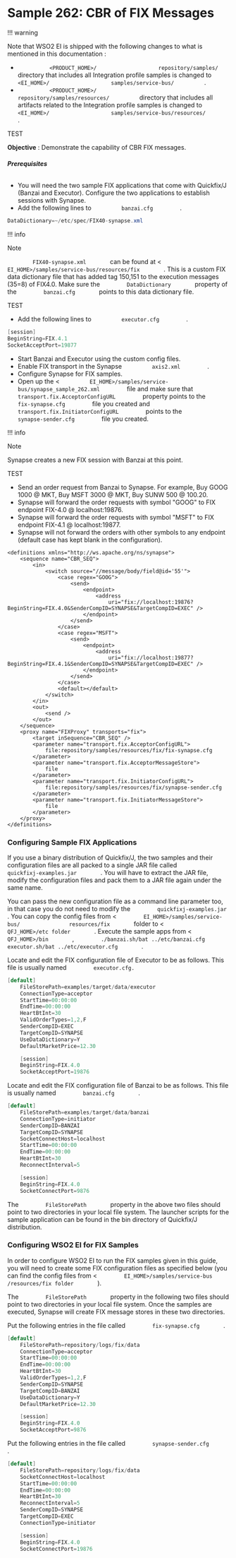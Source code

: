 # Sample 262: CBR of FIX Messages

!!! warning

Note that WSO2 EI is shipped with the following changes to what is
mentioned in this documentation :

-   `           <PRODUCT_HOME>/          `
    `           repository/samples/          ` directory that includes
    all Integration profile samples is changed to
    `           <EI_HOME>/          `
    `           samples/service-bus/          ` .
    `                     `
-   `           <PRODUCT_HOME>/          `
    `           repository/samples/resources/          ` directory that
    includes all artifacts related to the Integration profile samples is
    changed to `           <EI_HOME>/          `
    `           samples/service-bus/resources/          ` .

TEST  

**Objective** : Demonstrate the capability of CBR FIX messages.

###### **Prerequisites**

-   You will need the two sample FIX applications that come with
    Quickfix/J (Banzai and Executor). Configure the two applications to
    establish sessions with Synapse.
-   Add the following lines to `          banzai.cfg         ` .

``` java
DataDictionary=~/etc/spec/FIX40-synapse.xml
```

!!! info

Note

`         FIX40-synapse.xml        ` can be found at \<
`         EI_HOME>/samples/service-bus/resources/fix        ` . This is
a custom FIX data dictionary file that has added tag 150,151 to the
execution messages (35=8) of FIX4.0. Make sure the
`         DataDictionary        ` property of the
`         banzai.cfg        ` points to this data dictionary file.

TEST  

-   Add the following lines to `          executor.cfg         ` .

``` java
[session]
BeginString=FIX.4.1
SocketAcceptPort=19877
```

-   Start Banzai and Executor using the custom config files.
-   Enable FIX transport in the Synapse `          axis2.xml         ` .
-   Configure Synapse for FIX samples.
-   Open up the \<
    `          EI_HOME>/samples/service-bus/synapse_sample_262.xml         `
    file and make sure that
    `          transport.fix.AcceptorConfigURL         ` property points
    to the `          fix-synapse.cfg         ` file you created and
    `          transport.fix.InitiatorConfigURL         ` points to the
    `          synapse-sender.cfg         ` file you created.

!!! info

Note

Synapse creates a new FIX session with Banzai at this point.

TEST  

-   Send an order request from Banzai to Synapse. For example, Buy GOOG
    1000 @ MKT, Buy MSFT 3000 @ MKT, Buy SUNW 500 @ 100.20.
-   Synapse will forward the order requests with symbol "GOOG" to FIX
    endpoint FIX-4.0 @ localhost:19876.
-   Synapse will forward the order requests with symbol "MSFT" to FIX
    endpoint FIX-4.1 @ localhost:19877.
-   Synapse will not forward the orders with other symbols to any
    endpoint (default case has kept blank in the configuration).

``` html/xml
<definitions xmlns="http://ws.apache.org/ns/synapse">
    <sequence name="CBR_SEQ">
        <in>
            <switch source="//message/body/field@id='55'">
                <case regex="GOOG">
                    <send>
                        <endpoint>
                            <address
                                uri="fix://localhost:19876?BeginString=FIX.4.0&SenderCompID=SYNAPSE&TargetCompID=EXEC" />
                        </endpoint>
                    </send>
                </case>
                <case regex="MSFT">
                    <send>
                        <endpoint>
                            <address
                                uri="fix://localhost:19877?BeginString=FIX.4.1&SenderCompID=SYNAPSE&TargetCompID=EXEC" />
                        </endpoint>
                    </send>
                </case>
                <default></default>
            </switch>
        </in>
        <out>
            <send />
        </out>
    </sequence>
    <proxy name="FIXProxy" transports="fix">
        <target inSequence="CBR_SEQ" />
        <parameter name="transport.fix.AcceptorConfigURL">
            file:repository/samples/resources/fix/fix-synapse.cfg
        </parameter>
        <parameter name="transport.fix.AcceptorMessageStore">
            file
        </parameter>
        <parameter name="transport.fix.InitiatorConfigURL">
            file:repository/samples/resources/fix/synapse-sender.cfg
        </parameter>
        <parameter name="transport.fix.InitiatorMessageStore">
            file
        </parameter>
    </proxy>
</definitions>
```

### Configuring Sample FIX Applications

If you use a binary distribution of Quickfix/J, the two samples and
their configuration files are all packed to a single JAR file called
`         quickfixj-examples.jar        ` . You will have to extract the
JAR file, modify the configuration files and pack them to a JAR file
again under the same name.

You can pass the new configuration file as a command line parameter too,
in that case you do not need to modify the
`         quickfixj-examples.jar        ` . You can copy the config
files from \< `         EI_HOME>/samples/service-bus/        `
`         resources/fix        ` folder to \<
`         QFJ_HOME>/etc folder        ` . Execute the sample apps from
\< `         QFJ_HOME>/bin        ` ,
`         ./banzai.sh/bat ../etc/banzai.cfg executor.sh/bat ../etc/executor.cfg        `
.

Locate and edit the FIX configuration file of Executor to be as follows.
This file is usually named `         executor.cfg.        `

``` java
[default]
    FileStorePath=examples/target/data/executor
    ConnectionType=acceptor
    StartTime=00:00:00
    EndTime=00:00:00
    HeartBtInt=30
    ValidOrderTypes=1,2,F
    SenderCompID=EXEC
    TargetCompID=SYNAPSE
    UseDataDictionary=Y
    DefaultMarketPrice=12.30

    [session]
    BeginString=FIX.4.0
    SocketAcceptPort=19876
```

Locate and edit the FIX configuration file of Banzai to be as follows.
This file is usually named `         banzai.cfg        ` .

``` java
[default]
    FileStorePath=examples/target/data/banzai
    ConnectionType=initiator
    SenderCompID=BANZAI
    TargetCompID=SYNAPSE
    SocketConnectHost=localhost
    StartTime=00:00:00
    EndTime=00:00:00
    HeartBtInt=30
    ReconnectInterval=5

    [session]
    BeginString=FIX.4.0
    SocketConnectPort=9876
```

The `         FileStorePath        ` property in the above two files
should point to two directories in your local file system. The launcher
scripts for the sample application can be found in the bin directory of
Quickfix/J distribution.

### Configuring WSO2 EI for FIX Samples

In order to configure WSO2 EI to run the FIX samples given in this
guide, you will need to create some FIX configuration files as specified
below (you can find the config files from \<
`         EI_HOME>/samples/service-bus        `
`         /resources/fix folder        ` ).

The `         FileStorePath        ` property in the following two files
should point to two directories in your local file system. Once the
samples are executed, Synapse will create FIX message stores in these
two directories.

Put the following entries in the file called
`         fix-synapse.cfg        ` .

``` java
[default]
    FileStorePath=repository/logs/fix/data
    ConnectionType=acceptor
    StartTime=00:00:00
    EndTime=00:00:00
    HeartBtInt=30
    ValidOrderTypes=1,2,F
    SenderCompID=SYNAPSE
    TargetCompID=BANZAI
    UseDataDictionary=Y
    DefaultMarketPrice=12.30

    [session]
    BeginString=FIX.4.0
    SocketAcceptPort=9876
```

Put the following entries in the file called
`         synapse-sender.cfg        ` .

``` java
[default]
    FileStorePath=repository/logs/fix/data
    SocketConnectHost=localhost
    StartTime=00:00:00
    EndTime=00:00:00
    HeartBtInt=30
    ReconnectInterval=5
    SenderCompID=SYNAPSE
    TargetCompID=EXEC
    ConnectionType=initiator

    [session]
    BeginString=FIX.4.0
    SocketConnectPort=19876
```

